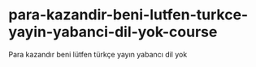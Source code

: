 # para-kazandir-beni-lutfen-turkce-yayin-yabanci-dil-yok-course
Para kazandır beni lütfen türkçe yayın yabancı dil yok
